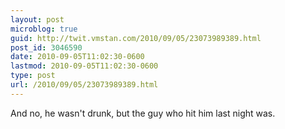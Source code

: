 ```yaml
---
layout: post
microblog: true
guid: http://twit.vmstan.com/2010/09/05/23073989389.html
post_id: 3046590
date: 2010-09-05T11:02:30-0600
lastmod: 2010-09-05T11:02:30-0600
type: post
url: /2010/09/05/23073989389.html
---
```

And no, he wasn't drunk, but the guy who hit him last night was.
